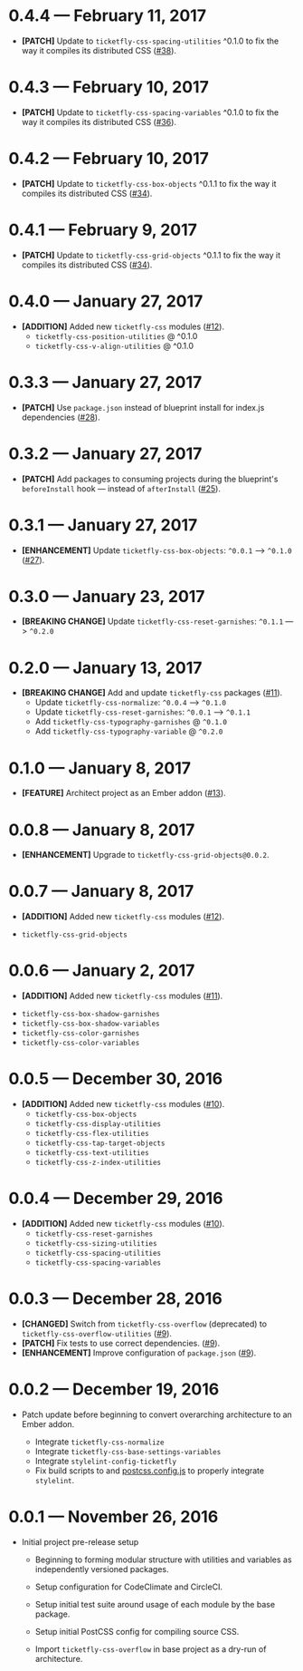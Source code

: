 # 0.4.4 &mdash; February 11, 2017

- **[PATCH]** Update to `ticketfly-css-spacing-utilities` ^0.1.0 to fix the way it compiles its distributed CSS
([#38](https://github.com/Ticketfly-UI/ticketfly-css/pull/38)).


# 0.4.3 &mdash; February 10, 2017

- **[PATCH]** Update to `ticketfly-css-spacing-variables` ^0.1.0 to fix the way it compiles its distributed CSS
([#36](https://github.com/Ticketfly-UI/ticketfly-css/pull/36)).


# 0.4.2 &mdash; February 10, 2017

- **[PATCH]** Update to `ticketfly-css-box-objects` ^0.1.1 to fix the way it compiles its distributed CSS
([#34](https://github.com/Ticketfly-UI/ticketfly-css/pull/34)).


# 0.4.1 &mdash; February 9, 2017

- **[PATCH]** Update to `ticketfly-css-grid-objects` ^0.1.1 to fix the way it compiles its distributed CSS
([#34](https://github.com/Ticketfly-UI/ticketfly-css/pull/32)).


# 0.4.0 &mdash; January 27, 2017

- **[ADDITION]** Added new `ticketfly-css` modules ([#12](https://github.com/Ticketfly-UI/ticketfly-css/pull/12)).
  + `ticketfly-css-position-utilities` @ ^0.1.0
  + `ticketfly-css-v-align-utilities` @ ^0.1.0


# 0.3.3 &mdash; January 27, 2017

- **[PATCH]** Use `package.json` instead of blueprint install for index.js dependencies
([#28](https://github.com/Ticketfly-UI/ticketfly-css/pull/28)).


# 0.3.2 &mdash; January 27, 2017

- **[PATCH]** Add packages to consuming projects during the blueprint's `beforeInstall` hook &mdash;
instead of `afterInstall` ([#25](https://github.com/Ticketfly-UI/ticketfly-css/pull/25)).


# 0.3.1 &mdash; January 27, 2017

- **[ENHANCEMENT]** Update `ticketfly-css-box-objects`: `^0.0.1` &mdash;> `^0.1.0` ([#27](https://github.com/Ticketfly-UI/ticketfly-css/pull/27)).


# 0.3.0 &mdash; January 23, 2017

- **[BREAKING CHANGE]** Update `ticketfly-css-reset-garnishes`: `^0.1.1` &mdash;> `^0.2.0`


# 0.2.0 &mdash; January 13, 2017

- **[BREAKING CHANGE]** Add and update `ticketfly-css` packages ([#11](https://github.com/Ticketfly-UI/ticketfly-css/pull/11)).
  + Update `ticketfly-css-normalize`: `^0.0.4` &mdash;> `^0.1.0`
  + Update `ticketfly-css-reset-garnishes`: `^0.0.1` &mdash;> `^0.1.1`
  + Add `ticketfly-css-typography-garnishes` @ `^0.1.0`
  + Add `ticketfly-css-typography-variable` @ `^0.2.0`


# 0.1.0 &mdash; January 8, 2017

- **[FEATURE]** Architect project as an Ember addon ([#13](https://github.com/Ticketfly-UI/ticketfly-css/pull/13)).


# 0.0.8 &mdash; January 8, 2017

- **[ENHANCEMENT]** Upgrade to `ticketfly-css-grid-objects@0.0.2`.


# 0.0.7 &mdash; January 8, 2017

- **[ADDITION]** Added new `ticketfly-css` modules ([#12](https://github.com/Ticketfly-UI/ticketfly-css/pull/12)).
 + `ticketfly-css-grid-objects`


# 0.0.6 &mdash; January 2, 2017

- **[ADDITION]** Added new `ticketfly-css` modules ([#11](https://github.com/Ticketfly-UI/ticketfly-css/pull/11)).
 + `ticketfly-css-box-shadow-garnishes`
 + `ticketfly-css-box-shadow-variables`
 + `ticketfly-css-color-garnishes`
 + `ticketfly-css-color-variables`


# 0.0.5 &mdash; December 30, 2016

- **[ADDITION]** Added new `ticketfly-css` modules ([#10](https://github.com/Ticketfly-UI/ticketfly-css/pull/10)).
  + `ticketfly-css-box-objects`
  + `ticketfly-css-display-utilities`
  + `ticketfly-css-flex-utilities`
  + `ticketfly-css-tap-target-objects`
  + `ticketfly-css-text-utilities`
  + `ticketfly-css-z-index-utilities`


# 0.0.4 &mdash; December 29, 2016

- **[ADDITION]** Added new `ticketfly-css` modules ([#10](https://github.com/Ticketfly-UI/ticketfly-css/pull/10)).
  + `ticketfly-css-reset-garnishes`
  + `ticketfly-css-sizing-utilities`
  + `ticketfly-css-spacing-utilities`
  + `ticketfly-css-spacing-variables`


# 0.0.3 &mdash; December 28, 2016

- **[CHANGED]** Switch from `ticketfly-css-overflow` (deprecated) to
`ticketfly-css-overflow-utilities` ([#9](https://github.com/Ticketfly-UI/ticketfly-css/pull/9)).
- **[PATCH]** Fix tests to use correct dependencies. ([#9](https://github.com/Ticketfly-UI/ticketfly-css/pull/9)).
- **[ENHANCEMENT]** Improve configuration of `package.json` ([#9](https://github.com/Ticketfly-UI/ticketfly-css/pull/9)).


# 0.0.2 &mdash; December 19, 2016

- Patch update before beginning to convert overarching architecture
  to an Ember addon.

  + Integrate `ticketfly-css-normalize`
  + Integrate `ticketfly-css-base-settings-variables`
  + Integrate `stylelint-config-ticketfly`
  + Fix build scripts to and [postcss.config.js](./postcss.config.js)
    to properly integrate `stylelint`.


# 0.0.1 &mdash; November 26, 2016

- Initial project pre-release setup

  + Beginning to forming modular structure with utilities and variables as
  independently versioned packages.

  + Setup configuration for CodeClimate and CircleCI.

  + Setup initial test suite around usage of each module
  by the base package.

  + Setup initial PostCSS config for compiling source CSS.

  + Import `ticketfly-css-overflow` in base project as a dry-run
  of architecture.

